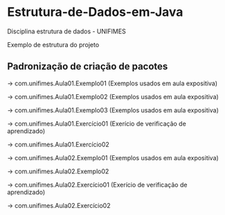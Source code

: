 # Estrutura-de-Dados-em-Java
 Disciplina estrutura de dados - UNIFIMES
 
 Exemplo de estrutura do projeto

## Padronização de criação de pacotes

-> com.unifimes.Aula01.Exemplo01 (Exemplos usados em aula expositiva) 

-> com.unifimes.Aula01.Exemplo02 (Exemplos usados em aula expositiva) 

-> com.unifimes.Aula01.Exemplo03 (Exemplos usados em aula expositiva) 

-> com.unifimes.Aula01.Exercício01 (Exerício de verificação de aprendizado)

-> com.unifimes.Aula01.Exercício02

-> com.unifimes.Aula02.Exemplo01 (Exemplos usados em aula expositiva) 

-> com.unifimes.Aula02.Exemplo02 

-> com.unifimes.Aula02.Exercício01 (Exerício de verificação de aprendizado)

-> com.unifimes.Aula02.Exercício02
